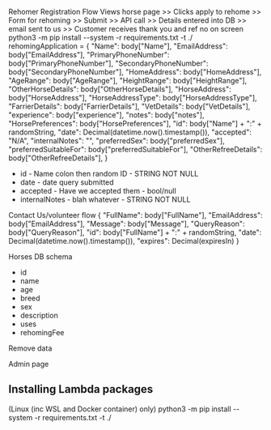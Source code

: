Rehomer Registration Flow
Views horse page >> Clicks apply to rehome >> Form for rehoming >>
Submit >> API call >> Details entered into DB >> email sent to us >>
Customer receives thank you and ref no on screen 
python3 -m pip install --system -r requirements.txt -t ./
        rehomingApplication = {
            "Name": body["Name"],
            "EmailAddress": body["EmailAddress"],
            "PrimaryPhoneNumber": body["PrimaryPhoneNumber"],
            "SecondaryPhoneNumber": body["SecondaryPhoneNumber"],
            "HomeAddress": body["HomeAddress"],
            "AgeRange": body["AgeRange"],
            "HeightRange": body["HeightRange"],
            "OtherHorseDetails": body["OtherHorseDetails"],
            "HorseAddress": body["HorseAddress"],
            "HorseAddressType": body["HorseAddressType"],
            "FarrierDetails": body["FarrierDetails"],
            "VetDetails": body["VetDetails"],
            "experience": body["experience"],
            "notes": body["notes"],
            "HorsePreferences": body["HorsePreferences"],
            "id": body["Name"] + ":" + randomString,
            "date": Decimal(datetime.now().timestamp()),
            "accepted": "N/A",
            "internalNotes": "",
            "preferredSex": body["preferredSex"],
            "preferredSuitableFor": body["preferredSuitableFor"],
            "OtherRefreeDetails": body["OtherRefreeDetails"],
        }
* id - Name colon then random ID - STRING NOT NULL
* date - date query submitted
* accepted - Have we accepted them - bool/null
* internalNotes - blah whatever - STRING NOT NULL

Contact Us/volunteer flow
{
            "FullName": body["FullName"],
            "EmailAddress": body["EmailAddress"],
            "Message": body["Message"],
            "QueryReason": body["QueryReason"],
            "id": body["FullName"] + ":" + randomString,
            "date": Decimal(datetime.now().timestamp()),
            "expires": Decimal(expiresIn)
        }

Horses DB schema
* id
* name
* age
* breed
* sex
* description
* uses
* rehomingFee

Remove data

Admin page

## Installing Lambda packages
(Linux (inc WSL and Docker container) only)
python3 -m pip install --system -r requirements.txt -t ./
